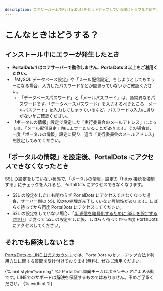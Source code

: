 ```yaml
---
description: コアサーバー上でPortalDotsをセットアップしている間にトラブルが発生した場合、以下をご確認ください。
---
```


# こんなときはどうする？

## インストール中にエラーが発生したとき <a href="#insutruniergashitatoki" id="insutruniergashitatoki"></a>

* **PortalDots 1 はコアサーバーで動作しません。PortalDots 3 以上をご利用ください。**
* 「MySQL データベース設定」や「メール配信設定」をしようとしてもエラーになる場合、入力したパスワードなどが間違っていないかご確認ください。
  * 「データベースパスワード」と「メールパスワード」は、通常異なるパスワードです。「データベースパスワード」を入力するべきところ「メールパスワード」を入力してしまっているなど、パスワードの入力に誤りがないかご確認ください。
* 「ポータルの情報」設定で設定した「実行委員会のメールアドレス」によっては、「メール配信設定」時にエラーとなることがあります。その場合は、一度「ポータルの情報」設定に戻り、違う「実行委員会のメールアドレス」を設定してみてください。

## 「ポータルの情報」を設定後、PortalDots にアクセスできなくなったとき <a href="#ptarunowoportaldots-niakusesudekinakunattatoki" id="ptarunowoportaldots-niakusesudekinakunattatoki"></a>

SSL の設定をしていない状態で、「ポータルの情報」設定の「https 接続を強制する」にチェックを入れると、PortalDots にアクセスできなくなります。

* SSL の設定をしたにも関わらず PortalDots にアクセスできなくなった場合、サーバー側の SSL 設定の処理が完了していない可能性があります。しばらく待ってから再度 PortalDots にアクセスしてください。
* SSL の設定をしていない場合、「[4. 通信を暗号化するために SSL を設定する(無料)](step-4.md)」に従って SSL の設定をした後、しばらく待ってから再度 PortalDots にアクセスしてください。

## それでも解決しないとき <a href="#soredemoshinaitoki" id="soredemoshinaitoki"></a>

[PortalDots の LINE 公式アカウント](https://lin.ee/aeee9s9)では、PortalDots のセットアップ方法や利用方法に関する質問を受け付けております(無料)。ぜひご活用ください。

{% hint style="warning" %}
PortalDots開発チームはボランティアによる活動です。LINEでのサポートは解決を保証するものではありません。予めご了承ください。
{% endhint %}
